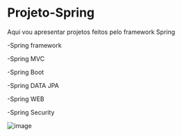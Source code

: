# Projeto-Spring
Aqui vou apresentar projetos feitos pelo framework Spring 

-Spring framework

-Spring MVC

-Spring Boot

-Spring DATA JPA

-Spring WEB

-Spring Security


![image](https://user-images.githubusercontent.com/90364847/217317185-a8e89097-a1d2-4e52-8420-03fadf727354.png)
